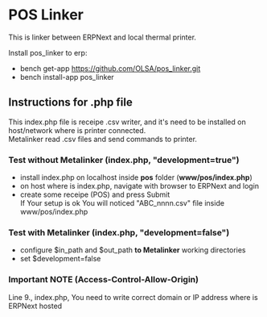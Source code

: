 # POS Linker

This is linker between ERPNext and local thermal printer.

Install pos_linker to erp:

* bench get-app https://github.com/OLSA/pos_linker.git  
* bench install-app pos_linker  

## Instructions for .php file

This index.php file is receipe .csv writer, and it's need to be installed on host/network where is printer connected.  
Metalinker read .csv files and send commands to printer.

### Test without Metalinker (index.php, "development=true")
* install index.php on localhost inside <b>pos</b> folder (<b>www/pos/index.php</b>)
* on host where is index.php, navigate with browser to ERPNext and login
* create some receipe (POS) and press Submit  
If Your setup is ok You will noticed "ABC_nnnn.csv" file inside www/pos/index.php

### Test with Metalinker (index.php, "development=false")
* configure $in_path and $out_path <b>to Metalinker</b> working directories
* set $development=false

### Important NOTE (Access-Control-Allow-Origin)
Line 9., index.php, You need to write correct domain or IP address where is ERPNext hosted
